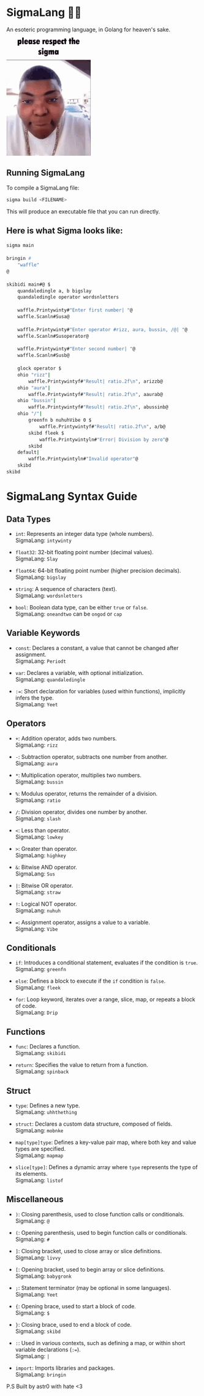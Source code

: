 # SigmaLang 🚀✨

An esoteric programming language, in Golang for heaven's sake.
![Demo](./sigma.gif)

## Running SigmaLang

To compile a SigmaLang file:

```bash
sigma build <FILENAME>
```

This will produce an executable file that you can run directly.

## Here is what Sigma looks like:

```bash
sigma main

bringin #
    "waffle"
@

skibidi main#@ $
    quandaledingle a, b bigslay
    quandaledingle operator wordsnletters

    waffle.Printywinty#"Enter first number| "@
    waffle.Scanln#Susa@

    waffle.Printywinty#"Enter operator #rizz, aura, bussin, /@| "@
    waffle.Scanln#Susoperator@

    waffle.Printywinty#"Enter second number| "@
    waffle.Scanln#Susb@

    glock operator $
    ohio "rizz"|
        waffle.Printywintyf#"Result| ratio.2f\n", arizzb@
    ohio "aura"|
        waffle.Printywintyf#"Result| ratio.2f\n", aaurab@
    ohio "bussin"|
        waffle.Printywintyf#"Result| ratio.2f\n", abussinb@
    ohio "/"|
        greenfn b nuhuhVibe 0 $
            waffle.Printywintyf#"Result| ratio.2f\n", a/b@
        skibd fleek $
            waffle.Printywintyln#"Error| Division by zero"@
        skibd
    default|
        waffle.Printywintyln#"Invalid operator"@
    skibd
skibd
```

# SigmaLang Syntax Guide

## Data Types

- `int`: Represents an integer data type (whole numbers).  
  SigmaLang: `intywinty`

- `float32`: 32-bit floating point number (decimal values).  
  SigmaLang: `Slay`

- `float64`: 64-bit floating point number (higher precision decimals).  
  SigmaLang: `bigslay`

- `string`: A sequence of characters (text).  
  SigmaLang: `wordsnletters`

- `bool`: Boolean data type, can be either `true` or `false`.  
  SigmaLang: `oneandtwo` can be `ongod` or `cap`

## Variable Keywords

- `const`: Declares a constant, a value that cannot be changed after assignment.  
  SigmaLang: `Periodt`

- `var`: Declares a variable, with optional initialization.  
  SigmaLang: `quandaledingle`

- `:=`: Short declaration for variables (used within functions), implicitly infers the type.  
  SigmaLang: `Yeet`

## Operators

- `+`: Addition operator, adds two numbers.  
  SigmaLang: `rizz`

- `-`: Subtraction operator, subtracts one number from another.  
  SigmaLang: `aura`

- `*`: Multiplication operator, multiplies two numbers.  
  SigmaLang: `bussin`

- `%`: Modulus operator, returns the remainder of a division.  
  SigmaLang: `ratio`

- `/`: Division operator, divides one number by another.  
  SigmaLang: `slash`

- `<`: Less than operator.  
  SigmaLang: `lowkey`

- `>`: Greater than operator.  
  SigmaLang: `highkey`

- `&`: Bitwise AND operator.  
  SigmaLang: `Sus`

- `|`: Bitwise OR operator.  
  SigmaLang: `straw`

- `!`: Logical NOT operator.  
  SigmaLang: `nuhuh`

- `=`: Assignment operator, assigns a value to a variable.  
  SigmaLang: `Vibe`

## Conditionals

- `if`: Introduces a conditional statement, evaluates if the condition is `true`.  
  SigmaLang: `greenfn`

- `else`: Defines a block to execute if the `if` condition is `false`.  
  SigmaLang: `fleek`

- `for`: Loop keyword, iterates over a range, slice, map, or repeats a block of code.  
  SigmaLang: `Drip`

## Functions

- `func`: Declares a function.  
  SigmaLang: `skibidi`

- `return`: Specifies the value to return from a function.  
  SigmaLang: `spinback`

## Struct

- `type`: Defines a new type.  
  SigmaLang: `uhhthething`

- `struct`: Declares a custom data structure, composed of fields.  
  SigmaLang: `mobnke`

- `map[type]type`: Defines a key-value pair map, where both key and value types are specified.  
  SigmaLang: `mapmap`

- `slice[type]`: Defines a dynamic array where `type` represents the type of its elements.  
  SigmaLang: `listof`

## Miscellaneous

- `)`: Closing parenthesis, used to close function calls or conditionals.  
  SigmaLang: `@`

- `(`: Opening parenthesis, used to begin function calls or conditionals.  
  SigmaLang: `#`

- `]`: Closing bracket, used to close array or slice definitions.  
  SigmaLang: `livvy`

- `[`: Opening bracket, used to begin array or slice definitions.  
  SigmaLang: `babygronk`

- `;`: Statement terminator (may be optional in some languages).  
  SigmaLang: `Yeet`

- `{`: Opening brace, used to start a block of code.  
  SigmaLang: `$`

- `}`: Closing brace, used to end a block of code.  
  SigmaLang: `skibd`

- `:`: Used in various contexts, such as defining a map, or within short variable declarations (`:=`).  
  SigmaLang: `|`

- `import`: Imports libraries and packages.  
  SigmaLang: `bringin`

P.S Built by astr0 with hate <3
